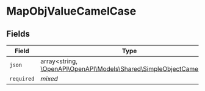 # MapObjValueCamelCase


## Fields

| Field                                                                                                               | Type                                                                                                                | Required                                                                                                            | Description                                                                                                         | Example                                                                                                             |
| ------------------------------------------------------------------------------------------------------------------- | ------------------------------------------------------------------------------------------------------------------- | ------------------------------------------------------------------------------------------------------------------- | ------------------------------------------------------------------------------------------------------------------- | ------------------------------------------------------------------------------------------------------------------- |
| `json`                                                                                                              | array<string, [\OpenAPI\OpenAPI\Models\Shared\SimpleObjectCamelCase](../../Models/Shared/SimpleObjectCamelCase.md)> | :heavy_minus_sign:                                                                                                  | N/A                                                                                                                 | {"mapElem1":"...","mapElem2":"..."}                                                                                 |
| `required`                                                                                                          | *mixed*                                                                                                             | :heavy_minus_sign:                                                                                                  | N/A                                                                                                                 |                                                                                                                     |
